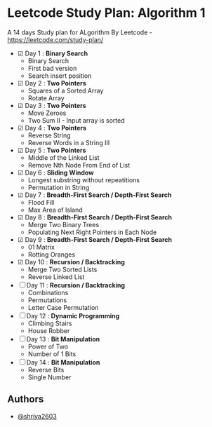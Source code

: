 # Leetcode Study Plan: Algorithm 1

A 14 days Study plan for ALgorithm By Leetcode - https://leetcode.com/study-plan/

- &#9745; Day 1 : **Binary Search**
  - Binary Search
  - First bad version
  - Search insert position
- &#9745; Day 2 : **Two Pointers**
  - Squares of a Sorted Array
  - Rotate Array
- &#9745; Day 3 : **Two Pointers**
  - Move Zeroes
  - Two Sum II - Input array is sorted
- &#9745; Day 4 : **Two Pointers**
  - Reverse String
  - Reverse Words in a String III
- &#9745; Day 5 : **Two Pointers**
  - Middle of the Linked List
  - Remove Nth Node From End of List
- &#9745; Day 6 : **Sliding Window**
  - Longest substring without repeatitions
  - Permutation in String
- &#9745; Day 7 : **Breadth-First Search / Depth-First Search**
  - Flood Fill
  - Max Area of Island
- &#9745; Day 8 : **Breadth-First Search / Depth-First Search**
  - Merge Two Binary Trees
  - Populating Next Right Pointers in Each Node
- &#9745; Day 9 : **Breadth-First Search / Depth-First Search**
  - 01 Matrix
  - Rotting Oranges
- &#9745; Day 10 : **Recursion / Backtracking**
  - Merge Two Sorted Lists
  - Reverse Linked List
- &#9744; Day 11 : **Recursion / Backtracking**
  - Combinations
  - Permutations
  - Letter Case Permutation
- &#9744; Day 12 : **Dynamic Programming**
  - Climbing Stairs
  - House Robber
- &#9744; Day 13 : **Bit Manipulation**
  - Power of Two
  - Number of 1 Bits
- &#9744; Day 14 : **Bit Manipulation**
  - Reverse Bits
  - Single Number

## Authors

- [@shriya2603](https://www.github.com/shriya2603)
